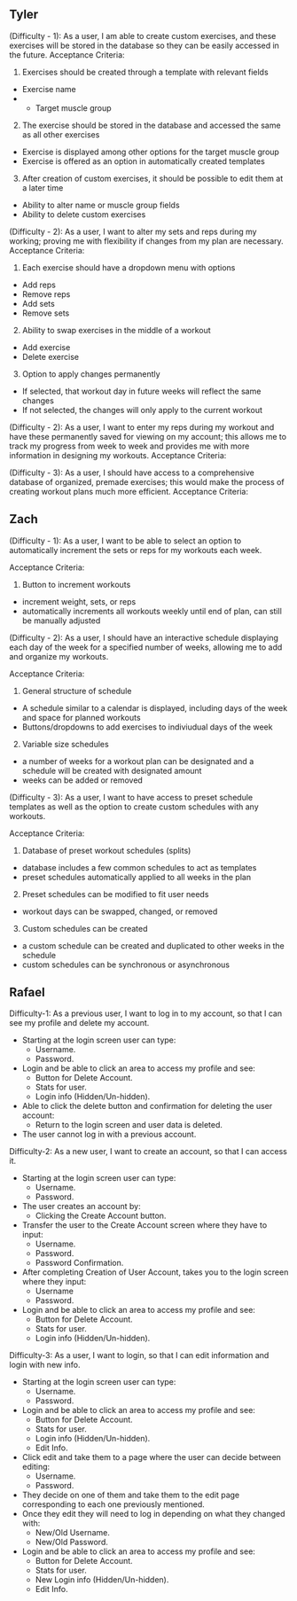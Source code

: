 Tyler
--
(Difficulty - 1): As a user, I am able to create custom exercises, and these exercises will be stored in the database so they can be easily accessed in the future.
Acceptance Criteria:
1. Exercises should be created through a template with relevant fields
* Exercise name
* * Target muscle group
2. The exercise should be stored in the database and accessed the same as all other exercises
* Exercise is displayed among other options for the target muscle group
* Exercise is offered as an option in automatically created templates
3. After creation of custom exercises, it should be possible to edit them at a later time
* Ability to alter name or muscle group fields
* Ability to delete custom exercises 


(Difficulty - 2): As a user, I want to alter my sets and reps during my working; proving me with flexibility if changes from my plan are necessary.
Acceptance Criteria:
1. Each exercise should have a dropdown menu with options
* Add reps
* Remove reps
* Add sets
* Remove sets
2. Ability to swap exercises in the middle of a workout
* Add exercise
* Delete exercise
3. Option to apply changes permanently 
* If selected, that workout day in future weeks will reflect the same changes
* If not selected, the changes will only apply to the current workout


(Difficulty - 2): As a user, I want to enter my reps during my workout and have these permanently saved for viewing on my account; this allows me to track my progress from week to week and provides me with more information in designing my workouts.
Acceptance Criteria:


(Difficulty - 3): As a user, I should have access to a comprehensive database of organized, premade exercises; this would make the process of creating workout plans much more efficient. 
Acceptance Criteria:



Zach
--

(Difficulty - 1): As a user, I want to be able to select an option to automatically increment the sets or reps for my workouts each week.  

Acceptance Criteria: 
1. Button to increment workouts
* increment weight, sets, or reps
* automatically increments all workouts weekly until end of plan, can still be manually adjusted

(Difficulty - 2): As a user, I should have an interactive schedule displaying each day of the week for a specified number of weeks, allowing me to add and organize my workouts. 

Acceptance Criteria:
1. General structure of schedule
* A schedule similar to a calendar is displayed, including days of the week and space for planned workouts
* Buttons/dropdowns to add exercises to indiviudual days of the week
2. Variable size schedules
*  a number of weeks for a workout plan can be designated and a schedule will be created with designated amount
*  weeks can be added or removed

(Difficulty - 3): As a user, I want to have access to preset schedule templates as well as the option to create custom schedules with any workouts.

Acceptance Criteria:
1. Database of preset workout schedules (splits)
* database includes a few common schedules to act as templates
* preset schedules automatically applied to all weeks in the plan
2. Preset schedules can be modified to fit user needs
* workout days can be swapped, changed, or removed
3. Custom schedules can be created
* a custom schedule can be created and duplicated to other weeks in the schedule
* custom schedules can be synchronous or asynchronous



Rafael
--
Difficulty-1: As a previous user, I want to log in to my account, so that I can see my profile and delete my account.
* Starting at the login screen user can type:
    * Username.
    * Password.
* Login and be able to click an area to access my profile and see:
    * Button for Delete Account.
    * Stats for user.
    * Login info (Hidden/Un-hidden).
* Able to click the delete button and confirmation for deleting the user account:
    * Return to the login screen and user data is deleted.
* The user cannot log in with a previous account.

Difficulty-2: As a new user, I want to create an account, so that I can access it.
* Starting at the login screen user can type:
    * Username.
    * Password.
* The user creates an account by:
    * Clicking the Create Account button.
* Transfer the user to the Create Account screen where they have to input:
    * Username.
    * Password.
    * Password Confirmation.
* After completing Creation of User Account, takes you to the login screen where they input:
    * Username
    * Password.
* Login and be able to click an area to access my profile and see:
    * Button for Delete Account.
    * Stats for user.
    * Login info (Hidden/Un-hidden).

Difficulty-3: As a user, I want to login, so that I can edit information and login with new info.
* Starting at the login screen user can type:
    * Username.
    * Password.
* Login and be able to click an area to access my profile and see:
    * Button for Delete Account.
    * Stats for user.
    * Login info (Hidden/Un-hidden).
    * Edit Info.
* Click edit and take them to a page where the user can decide between editing:
    * Username.
    * Password.
* They decide on one of them and take them to the edit page corresponding to each one previously mentioned.
* Once they edit they will need to log in depending on what they changed with:
    * New/Old Username.
    * New/Old Password.
* Login and be able to click an area to access my profile and see:
    * Button for Delete Account.
    * Stats for user.
    * New Login info (Hidden/Un-hidden).
    * Edit Info.
